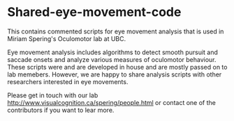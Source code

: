 # Shared-eye-movement-code
This contains commented scripts for eye movement analysis that is used in Miriam Spering's Oculomotor lab at UBC. 

Eye movement analysis includes algorithms to detect smooth pursuit and saccade onsets and analyze various measures of oculomotor behaviour.
These scripts were and are developed in house and are mostly passed on to lab memebers. However, we are happy to share analysis scripts with
other researchers interested in eye movements. 

Please get in touch with our lab http://www.visualcognition.ca/spering/people.html or contact one of the contributors if you want to lear more. 
